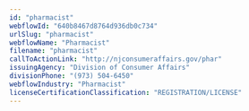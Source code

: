 ```yaml
---
id: "pharmacist"
webflowId: "640b8467d8764d936db0c734"
urlSlug: "pharmacist"
webflowName: "Pharmacist"
filename: "pharmacist"
callToActionLink: "http://njconsumeraffairs.gov/phar"
issuingAgency: "Division of Consumer Affairs"
divisionPhone: "(973) 504-6450"
webflowIndustry: "Pharmacist"
licenseCertificationClassification: "REGISTRATION/LICENSE"
---
```

